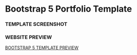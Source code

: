 # Bootstrap 5 Portfolio Template

### TEMPLATE SCREENSHOT

### WEBSITE PREVIEW 

[BOOTSTRAP 5 TEMPLATE PREVIEW ](https://bootstrap-5-website.netlify.app/)

